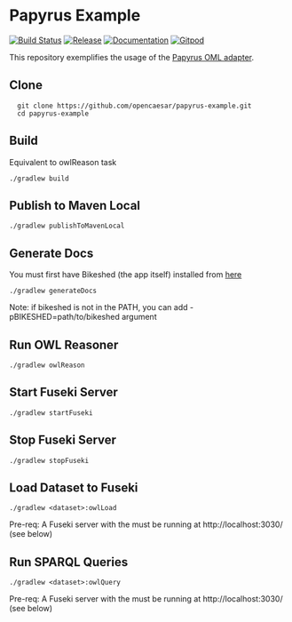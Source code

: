 # Papyrus Example

[![Build Status](https://travis-ci.com/opencaesar/papyrus-example.svg?branch=master)](https://travis-ci.com/opencaesar/papyrus-example)
[![Release](https://img.shields.io/github/v/tag/opencaesar/papyrus-example?label=release)](https://github.com/opencaesar/papyrus-example/releases/latest)
[![Documentation](https://img.shields.io/badge/Documentation-HTML-orange)](https://opencaesar.github.io/papyrus-example/) 
[![Gitpod](https://img.shields.io/badge/gitpod-open-blue?logo=gitpod)](https://gitpod.io/#https://github.com/opencaesar/papyrus-example) 

This repository exemplifies the usage of the [Papyrus OML adapter](https://github.com/opencaesar/papyrus-adapter).

## Clone
```
  git clone https://github.com/opencaesar/papyrus-example.git
  cd papyrus-example
```

## Build
Equivalent to owlReason task
```
./gradlew build
```
## Publish to Maven Local
```
./gradlew publishToMavenLocal
```

## Generate Docs
You must first have Bikeshed (the app itself) installed from [here](https://tabatkins.github.io/bikeshed/#install-final)
```
./gradlew generateDocs
```
Note: if bikeshed is not in the PATH, you can add -pBIKESHED=path/to/bikeshed argument

## Run OWL Reasoner
```
./gradlew owlReason
```

## Start Fuseki Server
```
./gradlew startFuseki
```

## Stop Fuseki Server
```
./gradlew stopFuseki
```

## Load Dataset to Fuseki
```
./gradlew <dataset>:owlLoad
```
Pre-req: A Fuseki server with the <dataset> must be running at http://localhost:3030/<dataset> (see below)  

## Run SPARQL Queries
```
./gradlew <dataset>:owlQuery
```
Pre-req: A Fuseki server with the <dataset> must be running at http://localhost:3030/<dataset> (see below) 
